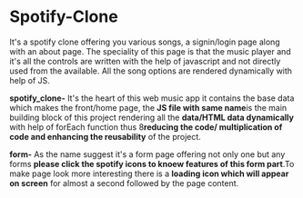 # Spotify-Clone
It's a spotify clone offering you various songs, a signin/login page along with an about page.
The speciality of this page is that the music player and it's all the controls are written with the help of javascript and not directly used from the available.
All the song options are rendered dynamically with help of JS.

**spotify_clone-**
It's the heart of this web music app it contains the base data which makes the front/home page, the **JS file with same name**is the main building block of this project rendering all the **data/HTML data dynamically** with help of forEach function thus 8**reducing the code/ multiplication of code and enhancing the reusability** of the project.

**form-**
As the name suggest it's a form page offering not only one but any forms **please click the spotify icons to knoew features of this form part**.To make page look more interesting there is a **loading icon which will appear on screen** for almost a second followed by the page content.
